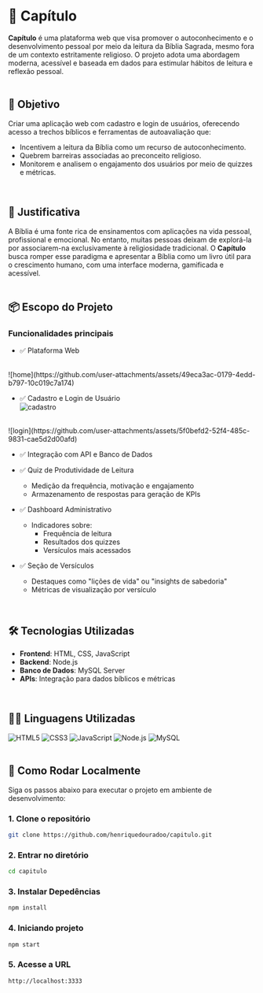 # 📖 Capítulo

**Capítulo** é uma plataforma web que visa promover o autoconhecimento e o desenvolvimento pessoal por meio da leitura da Bíblia Sagrada, mesmo fora de um contexto estritamente religioso. O projeto adota uma abordagem moderna, acessível e baseada em dados para estimular hábitos de leitura e reflexão pessoal.  
<br>

## 🎯 Objetivo

Criar uma aplicação web com cadastro e login de usuários, oferecendo acesso a trechos bíblicos e ferramentas de autoavaliação que:

- Incentivem a leitura da Bíblia como um recurso de autoconhecimento.
- Quebrem barreiras associadas ao preconceito religioso.
- Monitorem e analisem o engajamento dos usuários por meio de quizzes e métricas.  
<br>

## 🧠 Justificativa

A Bíblia é uma fonte rica de ensinamentos com aplicações na vida pessoal, profissional e emocional. No entanto, muitas pessoas deixam de explorá-la por associarem-na exclusivamente à religiosidade tradicional. O **Capítulo** busca romper esse paradigma e apresentar a Bíblia como um livro útil para o crescimento humano, com uma interface moderna, gamificada e acessível.  
<br>

## 📦 Escopo do Projeto

### Funcionalidades principais

- ✅ Plataforma Web
<br>
  ![home](https://github.com/user-attachments/assets/49eca3ac-0179-4edd-b797-10c019c7a174)

  
- ✅ Cadastro e Login de Usuário
  <br>
  ![cadastro](https://github.com/user-attachments/assets/f6ef65eb-4994-4ead-b4c0-9f4d00a121ea)
<br>
  ![login](https://github.com/user-attachments/assets/5f0befd2-52f4-485c-9831-cae5d2d00afd)

  
- ✅ Integração com API e Banco de Dados
  
- ✅ Quiz de Produtividade de Leitura
  
  - Medição da frequência, motivação e engajamento  
  - Armazenamento de respostas para geração de KPIs
    
- ✅ Dashboard Administrativo
  - Indicadores sobre:  
    - Frequência de leitura  
    - Resultados dos quizzes  
    - Versículos mais acessados
      
- ✅ Seção de Versículos  
  - Destaques como "lições de vida" ou "insights de sabedoria"  
  - Métricas de visualização por versículo  
<br>

## 🛠️ Tecnologias Utilizadas

- **Frontend**: HTML, CSS, JavaScript  
- **Backend**: Node.js  
- **Banco de Dados**: MySQL Server  
- **APIs**: Integração para dados bíblicos e métricas  
<br>

## 🧑‍💻 Linguagens Utilizadas

![HTML5](https://img.shields.io/badge/HTML5-E34F26?style=flat&logo=html5&logoColor=white)
![CSS3](https://img.shields.io/badge/CSS3-1572B6?style=flat&logo=css3&logoColor=white)
![JavaScript](https://img.shields.io/badge/JavaScript-F7DF1E?style=flat&logo=javascript&logoColor=black)
![Node.js](https://img.shields.io/badge/Node.js-339933?style=flat&logo=node.js&logoColor=white)
![MySQL](https://img.shields.io/badge/MySQL-4479A1?style=flat&logo=mysql&logoColor=white)  
<br>

## 🧪 Como Rodar Localmente

Siga os passos abaixo para executar o projeto em ambiente de desenvolvimento:

### 1. Clone o repositório

```bash
git clone https://github.com/henriquedouradoo/capitulo.git
```

### 2. Entrar no diretório
```bash
cd capitulo
```

### 3. Instalar Depedências
```bash
npm install
```

### 4. Iniciando projeto
```bash
npm start
```

### 5. Acesse a URL
```bash
http://localhost:3333
```



